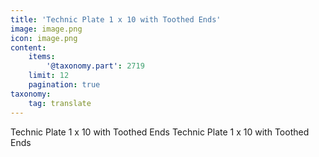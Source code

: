 ```yaml
---
title: 'Technic Plate 1 x 10 with Toothed Ends'
image: image.png
icon: image.png
content:
    items:
        '@taxonomy.part': 2719
    limit: 12
    pagination: true
taxonomy:
    tag: translate
---
```


Technic Plate 1 x 10 with Toothed Ends
Technic Plate 1 x 10 with Toothed Ends
